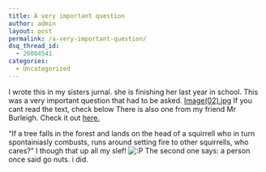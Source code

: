 ```yaml
---
title: A very important question
author: admin
layout: post
permalink: /a-very-important-question/
dsq_thread_id:
  - 26004541
categories:
  - Uncategorized
---
```

I wrote this in my sisters jurnal. she is finishing her last year in school. This was a very important question that had to be asked. <a href="http://www.lotas-smartman.net/blog/archives/Image(02).jpg" target="_blank">Image(02).jpg</a> If you cant read the text, check below There is also one from my friend Mr Burleigh. Check it out <a href="http://www.lotas-smartman.net/blog/archives/Image(03).jpg" target="_blank">here.</a>

<!--more-->

&#8220;If a tree falls in the forest and lands on the head of a squirrell who in turn spontainiasly combusts, runs around setting fire to other squirrells, who cares?&#8221; I though that up all my slef! <img src="http://blog.lotas-smartman.net/wp-includes/images/smilies/icon_razz.gif" alt=":P" class="wp-smiley" /> The second one says: a person once said go nuts. i did.